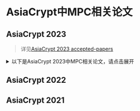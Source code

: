 # AsiaCrypt中MPC相关论文

## AsiaCrypt 2023

> 详见[AsiaCrypt 2023 accepted-papers](https://asiacrypt.iacr.org/2023/acceptedpapers.php)

<details>
<summary>以下是AsiaCrypt 2023中MPC相关论文，请点击展开</summary>
+ ***On Quantum Secure Compressing Pseudorandom Functions***
  + 关于量子安全的压缩伪随机函数
  + 论文链接见[eprint](https://eprint.iacr.org/2023/207)
+ ***Scalable Multi-party Private Set Union from Multi-Query Secret-Shared Private Membership Test***
  + 来自多查询秘密共享私有成员资格测试的可扩展多方私有集联合
  + 论文链接见[eprint](https://eprint.iacr.org/2023/1413)
+ ***MPC With Delayed Parties Over Star-Like Networks***
  + 在星状网络上具有延迟方的MPC协议
  + 论文链接见[eprint](https://eprint.iacr.org/2023/096)
+ ***Unconditionally Secure Multiparty Computation for Symmetric Functions with Low Bottleneck Complexity***
  + 低瓶颈复杂度的对称函数的无条件安全多方计算
  + 论文链接见[eprint](https://eprint.iacr.org/2023/662)
+ ***Ramp hyper-invertible matrices and their applications to MPC protocols***
  + 斜坡超可逆矩阵及其在 MPC 协议中的应用
  + 论文链接见[eprint](https://eprint.iacr.org/2023/1369)
+ ***Sigma Protocols from Verifiable Secret Sharing and Their Applications***
  + 可验证秘密共享的 Sigma 协议及其应用
  + 论文链接见[eprint](https://eprint.iacr.org/2023/1388)
+ ***Breaking the Size Barrier: Universal Circuits meet Lookup Tables***
  + 突破电路大小瓶颈：通用电路与查找表的结合
  + 论文链接见[eprint](https://eprint.iacr.org/2022/1652)
+ ***VSS from Distributed ZK Proofs and Applications***
  + 来自分布式零知识证明的VSS及其应用
  + 论文链接见[eprint](https://eprint.iacr.org/2023/992)
+ ***Two-Round Concurrent 2PC from Sub-Exponential LWE***
  + 次指数 LWE 的两轮并发 2PC
  + 论文链接见[eprint](https://eprint.iacr.org/2022/1719)
+ ***Threshold Linear Secret Sharing to the Rescue of MPC-in-the-Head***
  + 阈值线性秘密共享拯救 MPC-in-the-Head
  + 论文链接见[eprint](https://eprint.iacr.org/2022/1407)
</details>

## AsiaCrypt 2022


## AsiaCrypt 2021

